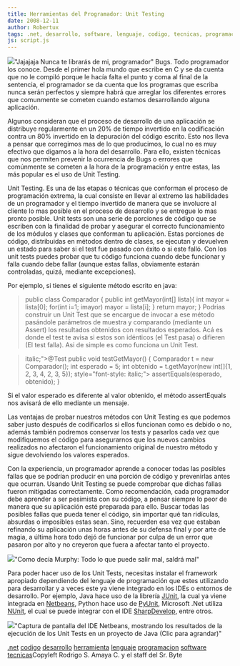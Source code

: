 ```yaml
---
title: Herramientas del Programador: Unit Testing
date: 2008-12-11
author: Robertux
tags: .net, desarrollo, software, lenguaje, codigo, tecnicas, programacion, herramienta
js: script.js
---
```


[![](http://1.bp.blogspot.com/_jH77WNrMVRA/SUAtVVrVQnI/AAAAAAAAFNg/6xIdHcm541w/s400/sourcecode.png)](http://1.bp.blogspot.com/_jH77WNrMVRA/SUAtVVrVQnI/AAAAAAAAFNg/6xIdHcm541w/s1600-h/sourcecode.png)"Jajajaja Nunca te librarás de mi,
      programador"
Bugs. Todo programador los conoce. Desde el primer hola mundo que
      escribe en C y se da cuenta que no le compiló porque le hacía falta el punto y coma al final
      de la sentencia, el programador se da cuenta que los programas que escriba nunca serán
      perfectos y siempre habrá que arreglar los diferentes errores que comunmente se cometen cuando
      estamos desarrollando alguna aplicación.

Algunos consideran que el proceso de desarrollo de una aplicación
      se distribuye regularmente en un 20% de tiempo invertido en la codificación contra un 80%
      invertido en la depuración del código escrito. Esto nos lleva a pensar que corregimos mas de
      lo que producimos, lo cual no es muy efectivo que digamos a la hora del desarrollo. Para ello,
      existen técnicas que nos permiten prevenir la ocurrencia de Bugs o errores que comúnmente se
      cometen a la hora de la programación y entre estas, las más popular es el uso de Unit
      Testing.

Unit Testing. Es una de las etapas o
      técnicas que conforman el proceso de programación extrema, la cual consiste en llevar al
      extremo las habilidades de un programador y el tiempo invertido de manera que se involucre al
      cliente lo mas posible en el proceso de desarrollo y se entregue lo mas pronto posible. Unit
      tests son una serie de porciones de código que se escriben con la finalidad de probar y
      asegurar el correcto funcionamiento de los módulos y clases que conforman tu aplicación. Estas
      porciones de código, distribuidas en métodos dentro de clases, se ejecutan y devuelven un
      estado para saber si el test fue pasado con éxito o si este falló. Con los unit tests puedes
      probar que tu código funciona cuando debe funcionar y falla cuando debe fallar (aunque estas
      fallas, obviamente estarán controladas, quizá, mediante
      excepciones).

Por ejemplo, si tienes el siguiente método escrito en
      java:

> public
> class Comparador {
> public int getMayor(int[] lista){
> int mayor =
> lista[0];
> for(int i=1; imayor)
> mayor = lista[i];
> }
> return mayor;
> }
Podrias construir un Unit Test que se encargue de invocar a ese
      método pasándole parámetros de muestra y comparando (mediante un Assert) los resultados
      obtenidos con resultados esperados. Acá es donde el test te avisa si estos son idénticos (el
      Test pasa) o difieren (El test falla). Asi de simple es como funciona un Unit Test.

>  italic;">@Test
> public void
> testGetMayor() {
>  Comparador t
> = new Comparador();
>  int
> esperado = 5;
>  int obtenido =
> t.getMayor(new int[]{1, 2, 3, 4, 2, 3, 5});
>  style="font-style: italic;"> assertEquals(esperado, obtenido);
> }

Si el valor esperado es diferente al valor obtenido, el
      método assertEquals nos avisará de ello mediante un mensaje.

Las ventajas de probar nuestros métodos
      con Unit Testing es que podemos saber justo después de codificarlos si ellos funcionan como es
      debido o no, además también podremos conservar los tests y pasarlos cada vez que modifiquemos
      el código para asegurarnos que los nuevos cambios realizados no afectaron el funcionamiento
      original de nuestro método y sigue devolviendo los valores
      esperados.

Con la experiencia, un programador aprende a conocer todas las
      posibles fallas que se podrían producir en una porción de código y prevenirlas antes que
      ocurran. Usando Unit Testing se puede comprobar que dichas fallas fueron mitigadas
      correctamente. Como recomendación, cada programador debe aprender a ser pesimista con su
      código, a pensar siempre lo peor de manera que su aplicación esté preparada para ello. Buscar
      todas las posibles fallas que pueda tener el código, sin importar qué tan ridículas, absurdas
      o imposibles estas sean. Sino, recuerden esa vez que estaban refinando su aplicación unas
      horas antes de su defensa final y por arte de magia, a última hora todo dejó de funcionar por
      culpa de un error que pasaron por alto y no creyeron que fuera a afectar tanto el
      proyecto.

![](http://4.bp.blogspot.com/_jH77WNrMVRA/SUBVIJTJdgI/AAAAAAAAFNo/cOn0lvCAhPg/s400/murphys_law_poster.jpg)"Como decía Murphy: Todo lo
      que puede salir mal, saldrá mal"

Para poder hacer uso de los Unit Tests,
      necesitas instalar el framework apropiado dependiendo del lenguaje de programación que estes
      utilizando para desarrollar y a veces este ya viene integrado en los IDEs o entornos de
      desarrollo. Por ejemplo, Java hace uso de la librería [JUnit](http://www.junit.org/), la cual ya viene integrada en [Netbeans](http://www.netbeans.org/), Python hace uso de [PyUnit](http://pyunit.sourceforge.net/), Microsoft .Net utiliza [NUnit](http://www.nunit.org/index.php), el cual se puede integrar con el IDE
      [SharpDevelop](http://www.icsharpcode.net/OpenSource/SD/), entre
      otros.

![](http://4.bp.blogspot.com/_jH77WNrMVRA/SUBb1ATdcxI/AAAAAAAAFNw/tnFVnw_VhAU/s400/NetbeansShot.png)"Captura de pantalla del IDE Netbeans, mostrando los resultados de
      la ejecución de los Unit Tests en un proyecto de Java (Clic para
      agrandar)"

[.net](http://www.blogalaxia.com/tags/.net) [codigo](http://www.blogalaxia.com/tags/codigo) [desarrollo](http://www.blogalaxia.com/tags/desarrollo) [herramienta](http://www.blogalaxia.com/tags/herramienta) [lenguaje](http://www.blogalaxia.com/tags/lenguaje) [programacion](http://www.blogalaxia.com/tags/programacion) [software](http://www.blogalaxia.com/tags/software) [tecnicas](http://www.blogalaxia.com/tags/tecnicas)Copyleft Rodrigo S. Amaya C. y el staff del Sr.
      Byte